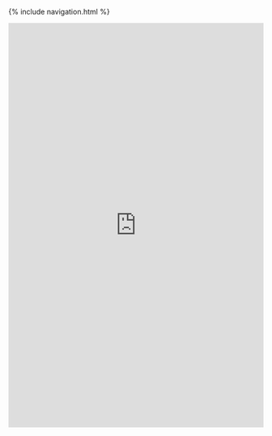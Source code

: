{% include navigation.html %}

<iframe frameborder="0" width="100%" height="800px" src="https://replit.com/@purplebears321/Allen-T3-Individual-Challenges?lite=true#Menu.java">

